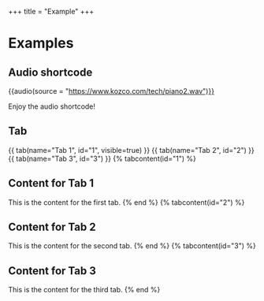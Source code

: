 +++
title = "Example"
+++
# Examples
## Audio shortcode
{{audio(source = "https://www.kozco.com/tech/piano2.wav")}}

Enjoy the audio shortcode!

## Tab
{{ tab(name="Tab 1", id="1", visible=true) }}
{{ tab(name="Tab 2", id="2") }}
{{ tab(name="Tab 3", id="3") }}
{% tabcontent(id="1") %}
## Content for Tab 1
This is the content for the first tab.
{% end %}
{% tabcontent(id="2") %}
## Content for Tab 2
This is the content for the second tab.
{% end %}
{% tabcontent(id="3") %}
## Content for Tab 3
This is the content for the third tab.
{% end %}